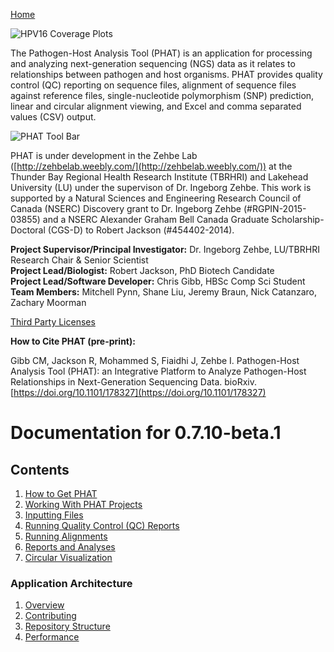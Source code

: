 [Home](https://chgibb.github.io/PHATDocs/)

![HPV16 Coverage Plots](https://chgibb.github.io//PHATDocs/docs/releases/0.1.0-beta.1/covHPV16white.png)

The Pathogen-Host Analysis Tool (PHAT) is an application for processing and analyzing next-generation sequencing (NGS) data as it relates to relationships between pathogen and host organisms. PHAT provides quality control (QC) reporting on sequence files, alignment of sequence files against reference files, single-nucleotide polymorphism (SNP) prediction, linear and circular alignment viewing, and Excel and comma separated values (CSV) output.

![PHAT Tool Bar](https://chgibb.github.io//PHATDocs/docs/releases/0.7.10-beta.1/PHATtoolbar.png)

PHAT is under development in the Zehbe Lab ([http://zehbelab.weebly.com/](http://zehbelab.weebly.com/)) at the Thunder Bay Regional Health Research Institute (TBRHRI) and Lakehead University (LU) under the supervison of Dr. Ingeborg Zehbe. This work is supported by a Natural Sciences and Engineering Research Council of Canada (NSERC) Discovery grant to Dr. Ingeborg Zehbe (#RGPIN-2015-03855) and a NSERC Alexander Graham Bell Canada Graduate Scholarship-Doctoral (CGS-D) to Robert Jackson (#454402-2014).

**Project Supervisor/Principal Investigator:** Dr. Ingeborg Zehbe, LU/TBRHRI Research Chair & Senior Scientist    
**Project Lead/Biologist:** Robert Jackson, PhD Biotech Candidate    
**Project Lead/Software Developer:** Chris Gibb, HBSc Comp Sci Student  
**Team Members:** Mitchell Pynn, Shane Liu, Jeremy Braun, Nick Catanzaro, Zachary Moorman

[Third Party Licenses](https://chgibb.github.io/PHATDocs/docs/releases/0.7.10-beta.1/thirdParty)

**How to Cite PHAT (pre-print):**

Gibb CM, Jackson R, Mohammed S, Fiaidhi J, Zehbe I. Pathogen-Host Analysis Tool (PHAT): an Integrative Platform to Analyze Pathogen-Host Relationships in Next-Generation Sequencing Data. bioRxiv. [https://doi.org/10.1101/178327](https://doi.org/10.1101/178327)

# Documentation for 0.7.10-beta.1
## Contents
1. [How to Get PHAT](https://chgibb.github.io/PHATDocs/docs/releases/0.7.10-beta.1/howToGetPHAT)
2. [Working With PHAT Projects](https://chgibb.github.io/PHATDocs/docs/releases/0.7.10-beta.1/projects)
3. [Inputting Files](https://chgibb.github.io/PHATDocs/docs/releases/0.7.10-beta.1/inputtingFiles)
4. [Running Quality Control (QC) Reports](https://chgibb.github.io/PHATDocs/docs/releases/0.7.10-beta.1/QCReports)
5. [Running Alignments](https://chgibb.github.io/PHATDocs/docs/releases/0.7.10-beta.1/runningAlignments)
6. [Reports and Analyses](https://chgibb.github.io/PHATDocs/docs/releases/0.7.10-beta.1/reportsAndAnalyses)
7. [Circular Visualization](https://chgibb.github.io/PHATDocs/docs/releases/0.7.10-beta.1/circularVisualization)

### Application Architecture
1. [Overview](https://chgibb.github.io/PHATDocs/docs/releases/0.7.10-beta.1/archOverview)
2. [Contributing](https://chgibb.github.io/PHATDocs/docs/releases/0.7.10-beta.1/contributingGuide)
3. [Repository Structure](https://chgibb.github.io/PHATDocs/docs/releases/0.7.10-beta.1/repoStructure)
4. [Performance](https://chgibb.github.io/PHATDocs/docs/releases/0.7.10-beta.1/performance)